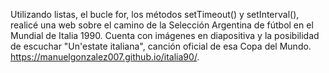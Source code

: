 Utilizando listas, el bucle for, los métodos setTimeout() y setInterval(), realicé una web sobre el camino de la Selección Argentina de fútbol en el Mundial de Italia 1990.
Cuenta con imágenes en diapositiva y la posibilidad de escuchar "Un'estate italiana", canción oficial de esa Copa del Mundo.
https://manuelgonzalez007.github.io/italia90/.
